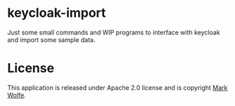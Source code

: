 # keycloak-import

Just some small commands and WIP programs to interface with keycloak and import some sample data.

# License

This application is released under Apache 2.0 license and is copyright [Mark Wolfe](https://www.wolfe.id.au).